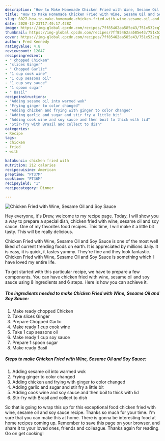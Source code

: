 ```yaml
---
description: "How to Make Homemade Chicken Fried with Wine, Sesame Oil and Soy Sauce"
title: "How to Make Homemade Chicken Fried with Wine, Sesame Oil and Soy Sauce"
slug: 6027-how-to-make-homemade-chicken-fried-with-wine-sesame-oil-and-soy-sauce
date: 2020-12-23T17:40:17.428Z
image: https://img-global.cpcdn.com/recipes/7ff85462aa585e43/751x532cq70/chicken-fried-with-wine-sesame-oil-and-soy-sauce-recipe-main-photo.jpg
thumbnail: https://img-global.cpcdn.com/recipes/7ff85462aa585e43/751x532cq70/chicken-fried-with-wine-sesame-oil-and-soy-sauce-recipe-main-photo.jpg
cover: https://img-global.cpcdn.com/recipes/7ff85462aa585e43/751x532cq70/chicken-fried-with-wine-sesame-oil-and-soy-sauce-recipe-main-photo.jpg
author: Fred Kennedy
ratingvalue: 4.8
reviewcount: 12047
recipeingredient:
- " chopped Chicken"
- "slices Ginger"
- " Chopped Garlic"
- "1 cup cook wine"
- "1 cup seasons oil"
- "1 cup soy sauce"
- "1 spoon sugar"
- " Basil"
recipeinstructions:
- "Adding sesame oil into warmed wok"
- "Frying ginger to color changed"
- "Adding chicken and frying with ginger to color changed"
- "Adding garlic and sugar and stir fry a little bit"
- "Adding cook wine and soy sauce and then boil to thick with lid"
- "Stir-fry with Brasil and collect to dish"
categories:
- Recipe
tags:
- chicken
- fried
- with

katakunci: chicken fried with 
nutrition: 212 calories
recipecuisine: American
preptime: "PT37M"
cooktime: "PT36M"
recipeyield: "1"
recipecategory: Dinner

---
```



![Chicken Fried with Wine, Sesame Oil and Soy Sauce](https://img-global.cpcdn.com/recipes/7ff85462aa585e43/751x532cq70/chicken-fried-with-wine-sesame-oil-and-soy-sauce-recipe-main-photo.jpg)

Hey everyone, it's Drew, welcome to my recipe page. Today, I will show you a way to prepare a special dish, chicken fried with wine, sesame oil and soy sauce. One of my favorites food recipes. This time, I will make it a little bit tasty. This will be really delicious.



Chicken Fried with Wine, Sesame Oil and Soy Sauce is one of the most well liked of current trending foods on earth. It is appreciated by millions daily. It is easy, it is quick, it tastes yummy. They're fine and they look fantastic. Chicken Fried with Wine, Sesame Oil and Soy Sauce is something which I have loved my entire life.


To get started with this particular recipe, we have to prepare a few components. You can have chicken fried with wine, sesame oil and soy sauce using 8 ingredients and 6 steps. Here is how you can achieve it.

<!--inarticleads1-->

##### The ingredients needed to make Chicken Fried with Wine, Sesame Oil and Soy Sauce:

1. Make ready  chopped Chicken
1. Take slices Ginger
1. Prepare  Chopped Garlic
1. Make ready 1 cup cook wine
1. Take 1 cup seasons oil
1. Make ready 1 cup soy sauce
1. Prepare 1 spoon sugar
1. Make ready  Basil




<!--inarticleads2-->

##### Steps to make Chicken Fried with Wine, Sesame Oil and Soy Sauce:

1. Adding sesame oil into warmed wok
1. Frying ginger to color changed
1. Adding chicken and frying with ginger to color changed
1. Adding garlic and sugar and stir fry a little bit
1. Adding cook wine and soy sauce and then boil to thick with lid
1. Stir-fry with Brasil and collect to dish




So that is going to wrap this up for this exceptional food chicken fried with wine, sesame oil and soy sauce recipe. Thanks so much for your time. I'm sure that you can make this at home. There is gonna be interesting food at home recipes coming up. Remember to save this page on your browser, and share it to your loved ones, friends and colleague. Thanks again for reading. Go on get cooking!
